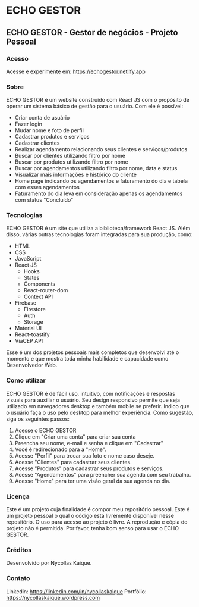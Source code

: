 # ECHO GESTOR

## ECHO GESTOR - Gestor de negócios - Projeto Pessoal

### Acesso

Acesse e experimente em: https://echogestor.netlify.app

### Sobre

ECHO GESTOR é um website construído com React JS com o propósito de operar um sistema básico de gestão para o usuário.
Com ele é possível:

- Criar conta de usuário
- Fazer login
- Mudar nome e foto de perfil
- Cadastrar produtos e serviços
- Cadastrar clientes
- Realizar agendamento relacionando seus clientes e serviços/produtos
- Buscar por clientes utilizando filtro por nome
- Buscar por produtos utilizando filtro por nome
- Buscar por agendamentos utilizando filtro por nome, data e status
- Visualizar mais informações e histórico do cliente
- Home page indicando os agendamentos e faturamento do dia e tabela com esses agendamentos
- Faturamento do dia leva em consideração apenas os agendamentos com status "Concluído"

### Tecnologias

ECHO GESTOR é um site que utiliza a biblioteca/framework React JS. Além disso, várias outras tecnologias foram integradas para sua produção, como:

- HTML
- CSS
- JavaScript
- React JS
  - Hooks
  - States
  - Components
  - React-router-dom
  - Context API
- Firebase
  - Firestore
  - Auth
  - Storage
- Material UI
- React-toastify
- ViaCEP API

Esse é um dos projetos pessoais mais completos que desenvolvi até o momento e que mostra toda minha habilidade e capacidade como Desenvolvedor Web.

### Como utilizar

ECHO GESTOR é de fácil uso, intuitivo, com notificações e respostas visuais para auxiliar o usuário.
Seu design responsivo permite que seja utilizado em navegadores desktop e também mobile se preferir.
Indico que o usuário faça o uso pelo desktop para melhor experiência.
Como sugestão, siga os seguintes passos:

1. Acesse o ECHO GESTOR
2. Clique em "Criar uma conta" para criar sua conta
3. Preencha seu nome, e-mail e senha e clique em "Cadastrar"
4. Você é redirecionado para a "Home".
5. Acesse "Perfil" para trocar sua foto e nome caso deseje.
6. Acesse "Clientes" para cadastrar seus clientes.
7. Acesse "Produtos" para cadastrar seus produtos e serviços.
8. Acesse "Agendamentos" para preencher sua agenda com seu trabalho.
9. Acesse "Home" para ter uma visão geral da sua agenda no dia.

### Licença

Este é um projeto cuja finalidade é compor meu repositório pessoal.
Este é um projeto pessoal o qual o código está livremente disponível nesse repositório.
O uso para acesso ao projeto é livre.
A reprodução e cópia do projeto não é permitida.
Por favor, tenha bom senso para usar o ECHO GESTOR.

### Créditos

Desenvolvido por Nycollas Kaique.

### Contato

Linkedin: https://linkedin.com/in/nycollaskaique
Portfólio: https://nycollaskaique.wordpress.com
